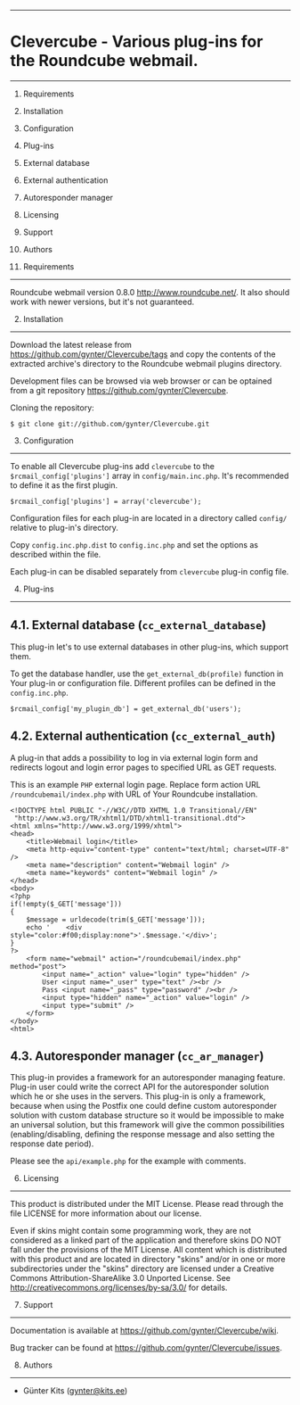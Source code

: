 ------------------------------------------------------------------------
Clevercube - Various plug-ins for the Roundcube webmail.
========================================================================
------------------------------------------------------------------------

1.  Requirements
2.  Installation
3.  Configuration
4.  Plug-ins
  1.  External database
  2.  External authentication
  3.  Autoresponder manager
5.  Licensing
6.  Support
7.  Authors


1. Requirements
---------------

Roundcube webmail version 0.8.0 <http://www.roundcube.net/>. It also 
should work with newer versions, but it's not guaranteed.


2. Installation
---------------

Download the latest release from 
<https://github.com/gynter/Clevercube/tags> and copy the contents of
the extracted archive's directory to the Roundcube webmail
plugins directory.

Development files can be browsed via web browser or can be optained 
from a git repository <https://github.com/gynter/Clevercube>.

Cloning the repository:

    $ git clone git://github.com/gynter/Clevercube.git


3. Configuration
----------------

To enable all Clevercube plug-ins add `clevercube` to the 
`$rcmail_config['plugins']` array in `config/main.inc.php`. It's 
recommended to define it as the first plugin.

    $rcmail_config['plugins'] = array('clevercube');

Configuration files for each plug-in are located in a directory 
called `config/` relative to plug-in's directory.

Copy `config.inc.php.dist` to `config.inc.php` and set the options 
as described within the file.

Each plug-in can be disabled separately from `clevercube` plug-in 
config file.


4. Plug-ins
-----------


4.1. External database (`cc_external_database`)
-----------------------------------------------

This plug-in let's to use external databases in other plug-ins, 
which support them.

To get the database handler, use the `get_external_db(profile)` 
function in Your plug-in or configuration file. Different profiles 
can be defined in the `config.inc.php`.

    $rcmail_config['my_plugin_db'] = get_external_db('users');


4.2. External authentication (`cc_external_auth`)
-------------------------------------------------

A plug-in that adds a possibility to log in via external login form 
and redirects logout and login error pages to specified URL as GET 
requests.

This is an example `PHP` external login page. Replace form action 
URL `/roundcubemail/index.php` with URL of Your Roundcube 
installation.

    <!DOCTYPE html PUBLIC "-//W3C//DTD XHTML 1.0 Transitional//EN"
     "http://www.w3.org/TR/xhtml1/DTD/xhtml1-transitional.dtd">
    <html xmlns="http://www.w3.org/1999/xhtml">
    <head>
        <title>Webmail login</title>
        <meta http-equiv="content-type" content="text/html; charset=UTF-8" />
        <meta name="description" content="Webmail login" />
        <meta name="keywords" content="Webmail login" />
    </head>
    <body>
    <?php
    if(!empty($_GET['message']))
    {
        $message = urldecode(trim($_GET['message']));
        echo '    <div style="color:#f00;display:none">'.$message.'</div>';
    }
    ?>
        <form name="webmail" action="/roundcubemail/index.php" method="post">
            <input name="_action" value="login" type="hidden" />
            User <input name="_user" type="text" /><br />
            Pass <input name="_pass" type="password" /><br />
            <input type="hidden" name="_action" value="login" />
            <input type="submit" />
        </form>
    </body>
    <html>


4.3. Autoresponder manager (`cc_ar_manager`)
--------------------------------------------

This plug-in provides a framework for an autoresponder managing 
feature. Plug-in user could write the correct API for the 
autoresponder solution which he or she uses in the servers. This 
plug-in is only a framework, because when using the Postfix one 
could define custom autoresponder solution with custom database 
structure so it would be impossible to make an universal solution, 
but this framework will give the common possibilities 
(enabling/disabling, defining the response message and also setting 
the response date period).

Please see the `api/example.php` for the example with comments.


6. Licensing
------------

This product is distributed under the MIT License. Please read 
through the file LICENSE for more information about our license.
 
Even if skins might contain some programming work, they are not 
considered as a linked part of the application and therefore skins 
DO NOT fall under the provisions of the MIT License. All content 
which is distributed with this product and are located in directory 
"skins" and/or in one or more subdirectories under the "skins" 
directory are licensed under a Creative Commons 
Attribution-ShareAlike 3.0 Unported License. See 
<http://creativecommons.org/licenses/by-sa/3.0/> for details.


7. Support
----------

Documentation is available at 
<https://github.com/gynter/Clevercube/wiki>.

Bug tracker can be found at 
<https://github.com/gynter/Clevercube/issues>.


8. Authors
----------

  - Günter Kits (gynter@kits.ee)
